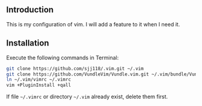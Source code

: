 ## Introduction

This is my configuration of vim. I will add a feature to it when I need it.

## Installation

Execute the following commands in Terminal:

```bash
git clone https://github.com/sjj118/.vim.git ~/.vim
git clone https://github.com/VundleVim/Vundle.vim.git ~/.vim/bundle/Vundle.vim
ln ~/.vim/vimrc ~/.vimrc
vim +PluginInstall +qall
```

If file `~/.vimrc` or directory `~/.vim` already exist, delete them first.
